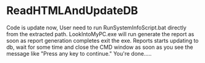 # ReadHTMLAndUpdateDB

Code is update now, User need to run RunSystemInfoScript.bat directly from the extracted path.
LookIntoMyPC.exe will run generate the report as soon as report generation completes exit the exe.
Reports starts updating to db, wait for some time and close the CMD window as soon as you see the message like "Press any key to continue."
You're done.....
